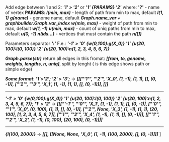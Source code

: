Add edge between 1 and 2: ___'1' > '2'___ or ___'1' {PARAMS} '2'___ where:
__'?'__ -  name of vertex
**PARAMS**:
___l(min, max)___ - length of path from min to max, default ___l(1, 1)___
___g(name)___ - genome name, default ___Graph.name_var + graphbuilder.Graph.var_index___
___w(min, max)___ - weight of path from min to max, default ___w(1, -1)___
___u(min, max)___ - count of uniq paths from min to max, default ___u(0, -1)___
___n(ids...)___ - vertices that must contain the path  ___n([])___

Parameters separator ___':'___
F.e.: ___'-1' > '0' {w(0,100):g(X_0)} '1' {u(20, 100):l(0, 100)} '2' {u(20, 100):n(1, 2, 3, 4, 5, 6, 7)}___

___Graph.parse(str)___ return all edges in this fromat: ___[from, to, genome, weights, lengths, n, uniq]___, split by lenght ( is this edge shows path or simple edge)


***Some format***:
___'1'>'2'; '2' > '3';___ -> ___[[["'1'", "'2'", 'X_0', (1, -1), (1, 1), [], (0, -1)], ["'2'", "'3'", 'X_1', (1, -1), (1, 1), [], (0, -1)]], []]___
___
___'-1' > '0' {w(0,100):g(X_0)} '1' {u(20, 100):l(0, 100)} '2' {u(20, 100):n(1, 2, 3, 4, 5, 6, 7)}; '1' > '2'___ -> ___[[["'-1'", "'0'", 'X_1', (1, -1), (1, 1), [], (0, -1)], ["'0'", "'1'", 'X_0', (0, 100), (1, 1), [], (0, -1)], ["'2'", None, 'X_3', (1, -1), (1, 1), (20, 100), [1, 2, 3, 4, 5, 6, 7]], ["'1'", "'2'", 'X_4', (1, -1), (1, 1), [], (0, -1)]], [["'1'", "'2'", 'X_2', (1, -1), (0, 100), (20, 100), (0, -1)]]]___

___
___{l(100, 2000)}___ -> ___[[], [[None, None, 'X_0', (1, -1), (100, 2000), [], (0, -1)]]]___ ]